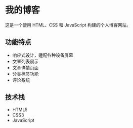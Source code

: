 # 我的博客

这是一个使用 HTML、CSS 和 JavaScript 构建的个人博客网站。

## 功能特点

- 响应式设计，适配各种设备屏幕
- 文章列表展示
- 文章详情页面
- 分类标签功能
- 评论系统

## 技术栈

- HTML5
- CSS3
- JavaScript